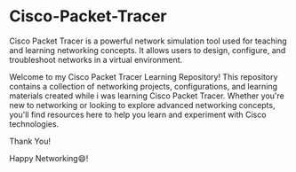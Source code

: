 # Cisco-Packet-Tracer

Cisco Packet Tracer is a powerful network simulation tool used for teaching and learning networking concepts. It allows users to design, configure, and troubleshoot networks in a virtual environment.

Welcome to my Cisco Packet Tracer Learning Repository! This repository contains a collection of networking projects, configurations, and learning materials created while i was learning Cisco Packet Tracer. Whether you're new to networking or looking to explore advanced networking concepts, you'll find resources here to help you learn and experiment with Cisco technologies.

Thank You!

Happy Networking😄!
